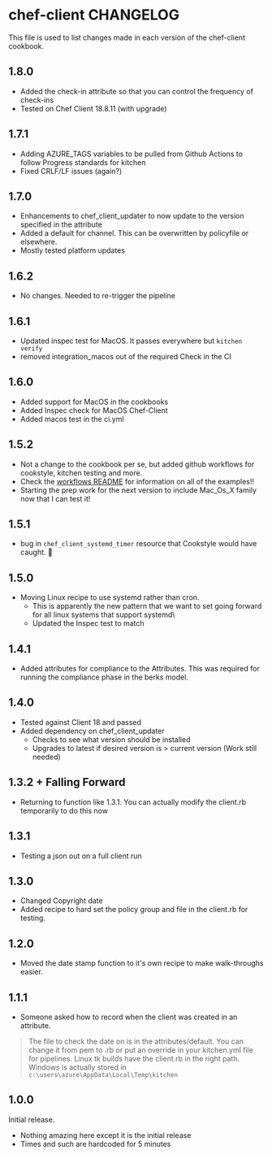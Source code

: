 # chef-client CHANGELOG

This file is used to list changes made in each version of the chef-client cookbook.

## 1.8.0

* Added the check-in attribute so that you can control the frequency of check-ins
* Tested on Chef Client 18.8.11 (with upgrade)

## 1.7.1

* Adding AZURE_TAGS variables to be pulled from Github Actions to follow Progress standards for kitchen
* Fixed CRLF/LF issues (again?)

## 1.7.0

* Enhancements to chef_client_updater to now update to the version specified in the attribute
* Added a default for channel. This can be overwritten by policyfile or elsewhere.
* Mostly tested platform updates

## 1.6.2

* No changes. Needed to re-trigger the pipeline

## 1.6.1

* Updated inspec test for MacOS. It passes everywhere but `kitchen verify`
* removed integration_macos out of the required Check in the CI

## 1.6.0

* Added support for MacOS in the cookbooks
* Added Inspec check for MacOS Chef-Client
* Added macos test in the ci.yml

## 1.5.2

* Not a change to the cookbook per se, but added github workflows for cookstyle, kitchen testing and more.
* Check the [workflows README](.github/workflows/README.md) for information on all of the examples!!
* Starting the prep work for the next version to include Mac_Os_X family now that I can test it!

## 1.5.1

* bug in `chef_client_systemd_timer` resource that Cookstyle would have caught. :facepalm:

## 1.5.0

* Moving Linux recipe to use systemd rather than cron.
  * This is apparently the new pattern that we want to set going forward for all linux systems that support systemd\
  * Updated the Inspec test to match

## 1.4.1

* Added attributes for compliance to the Attributes. This was required for running the compliance phase in the berks model.

## 1.4.0

* Tested against Client 18 and passed
* Added dependency on chef_client_updater
  * Checks to see what version should be installed
  * Upgrades to latest if desired version is > current version (Work still needed)

## 1.3.2 + Falling Forward

* Returning to function like 1.3.1. You can actually modify the client.rb temporarily to do this now

## 1.3.1

* Testing a json out on a full client run

## 1.3.0

* Changed Copyright date
* Added recipe to hard set the policy group and file in the client.rb for testing.

## 1.2.0

* Moved the date stamp function to it's own recipe to make walk-throughs easier.

## 1.1.1

* Someone asked how to record when the client was created in an attribute.

> The file to check the date on is in the attributes/default. You can change it from pem to .rb or put an override in your kitchen.yml file for pipelines. Linux tk builds have the client.rb in the right path. Windows is actually stored in `c:\users\azure\AppData\Local\Temp\kitchen`

## 1.0.0

Initial release.

* Nothing amazing here except it is the initial release
* Times and such are hardcoded for 5 minutes
